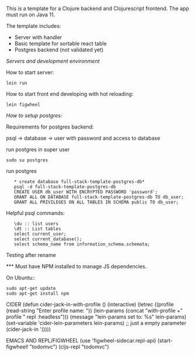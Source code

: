 
This is a template for a Clojure backend and Clojurescript frontend.
The app must run on Java 11.


The template includes:
- Server with handler
- Basic template for sortable react table
- Postgres backend (not validated yet)


*Servers and development environment*

How to start server:

```lein run```

How to start front end developing with hot reloading:

```lein figwheel```

*How to setup postgres:*

Requirements for postgres backend:

psql -> database -> user with password and access to database


run postgres in super user

```sudo su postgres```

run postgres

```
   * create database full-stack-template-postgres-db*
   psql -d full-stack-template-postgres-db
   CREATE USER db_user WITH ENCRYPTED PASSWORD 'password';
   GRANT ALL ON DATABASE full-stack-template-postgres-db TO db_user;
   GRANT ALL PRIVILEGES ON ALL TABLES IN SCHEMA public TO db_user;

```

Helpful psql commands:

```
   \du :: list users
   \dt :: List tables
   select current_user;
   select current_database();
   select schema_name from information_schema.schemata;
```

Testing after rename


*** Must have NPM installed to manage JS dependencies.

On Ubuntu::
```
sudo apt-get update
sudo apt-get install npm
```

CIDER
(defun cider-jack-in-with-profile ()
  (interactive)
  (letrec ((profile (read-string "Enter profile name: "))
           (lein-params (concat "with-profile +" profile " repl :headless")))
    (message "lein-params set to: %s" lein-params)
    (set-variable 'cider-lein-parameters lein-params)
    ;; just a empty parameter
    (cider-jack-in '())))


EMACS AND REPL/FIGWHEEL
(use 'figwheel-sidecar.repl-api)
(start-figwheel! "todomvc")
(cljs-repl "todomvc")
